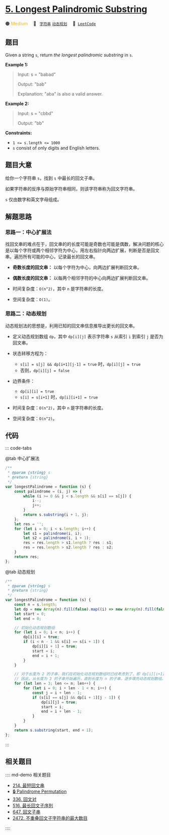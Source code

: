 # [5. Longest Palindromic Substring](https://leetcode.com/problems/longest-palindromic-substring/)

🟠 <font color=#ffb800>Medium</font>&emsp; 🔖&ensp; [`字符串`](/leetcode/outline/tag/string.md) [`动态规划`](/leetcode/outline/tag/dynamic-programming.md)&emsp; 🔗&ensp;[`LeetCode`](https://leetcode.com/problems/longest-palindromic-substring/)

## 题目

Given a string `s`, return _the longest_ _palindromic_ _substring_ in `s`.

**Example 1:**

> Input: s = "babad"
>
> Output: "bab"
>
> Explanation: "aba" is also a valid answer.

**Example 2:**

> Input: s = "cbbd"
>
> Output: "bb"

**Constraints:**

- `1 <= s.length <= 1000`
- `s` consist of only digits and English letters.

## 题目大意

给你一个字符串 `s`，找到 `s` 中最长的回文子串。

如果字符串的反序与原始字符串相同，则该字符串称为回文字符串。

`s` 仅由数字和英文字母组成。

## 解题思路

### 思路一：中心扩展法

找回文串的难点在于，回文串的的长度可能是奇数也可能是偶数，解决问题的核心是以每个字符或两个相邻字符为中心，用左右指针向两边扩展，判断是否是回文串。遍历所有可能的中心，记录最长的回文串。

- **奇数长度的回文串：**
  以每个字符为中心，向两边扩展判断回文串。
- **偶数长度的回文串：**
  以每两个相邻字符的中心向两边扩展判断回文串。

- 时间复杂度：`O(n^2)`，其中 `n` 是字符串的长度。
- 空间复杂度：`O(1)`。

### 思路二：动态规划

动态规划法的思想是，利用已知的回文串信息推导出更长的回文串。

- 定义动态规划数组 `dp`，其中 `dp[i][j]` 表示字符串 `s` 从索引 `i` 到索引 `j` 是否为回文串。
- 状态转移方程为：

  - `s[i] = s[j] && dp[i+1][j-1] = true` 时，`dp[i][j] = true`
  - 否则，`dp[i][j] = false`

- 边界条件：

  - `dp[i][i] = true`
  - `s[i] = s[i+1]` 时，`dp[i][i+1] = true`

- 时间复杂度：`O(n^2)`，其中 `n` 是字符串的长度。
- 空间复杂度：`O(n^2)`。

## 代码

::: code-tabs

@tab 中心扩展法

```javascript
/**
 * @param {string} s
 * @return {string}
 */
var longestPalindrome = function (s) {
	const palindrome = (i, j) => {
		while (i >= 0 && j < s.length && s[i] == s[j]) {
			i--;
			j++;
		}
		return s.substring(i + 1, j);
	};
	let res = '';
	for (let i = 0; i < s.length; i++) {
		let s1 = palindrome(i, i);
		let s2 = palindrome(i, i + 1);
		res = res.length > s1.length ? res : s1;
		res = res.length > s2.length ? res : s2;
	}
	return res;
};
```

@tab 动态规划

```javascript
/**
 * @param {string} s
 * @return {string}
 */
var longestPalindrome = function (s) {
	const n = s.length;
	let dp = new Array(n).fill(false).map((i) => new Array(n).fill(false));
	let start = 0;
	let end = 0;

	// 初始化动态规划数组
	for (let i = 0; i < n; i++) {
		dp[i][i] = true;
		if (i < n - 1 && s[i] == s[i + 1]) {
			dp[i][i + 1] = true;
			start = i;
			end = i + 1;
		}
	}

	// 对于长度为 2 的子串，我们在初始化动态规划数组时已经考虑到了，即 dp[i][i+1]。
	// 因此，从长度为 3 的子串开始遍历，直到长度为 n 的子串，逐步填充动态规划数组。
	for (let len = 3; len <= n; len++) {
		for (let i = 0; i + len - 1 < n; i++) {
			const j = i + len - 1;
			if (s[i] == s[j] && dp[i + 1][j - 1]) {
				dp[i][j] = true;
				start = i;
				end = i + len - 1;
			}
		}
	}
	return s.substring(start, end + 1);
};
```

:::

## 相关题目

:::: md-demo 相关题目

- [214. 最短回文串](https://leetcode.com/problems/shortest-palindrome)
- [🔒 Palindrome Permutation](https://leetcode.com/problems/palindrome-permutation)
- [336. 回文对](https://leetcode.com/problems/palindrome-pairs)
- [516. 最长回文子序列](https://leetcode.com/problems/longest-palindromic-subsequence)
- [647. 回文子串](https://leetcode.com/problems/palindromic-substrings)
- [2472. 不重叠回文子字符串的最大数目](https://leetcode.com/problems/maximum-number-of-non-overlapping-palindrome-substrings)

::::

